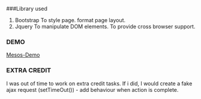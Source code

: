 ###Library used

1. Bootstrap
  To style page.
  format page layout.
2. Jquery
  To manipulate DOM elements.
  To provide cross browser support.

### DEMO

[Mesos-Demo](https://aramay.github.io/mesos-demo/#)


### EXTRA CREDIT
  I was out of time to work on extra credit tasks. If i did, I would create a fake ajax request (setTimeOut()) - add behaviour when action is complete.
